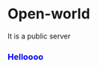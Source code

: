 # Open-world
It is a public server
<html>
  <head>
  </head>
      <body>
      <h3 style="color:blue;">Helloooo</h3>
    </body>
  </html>
